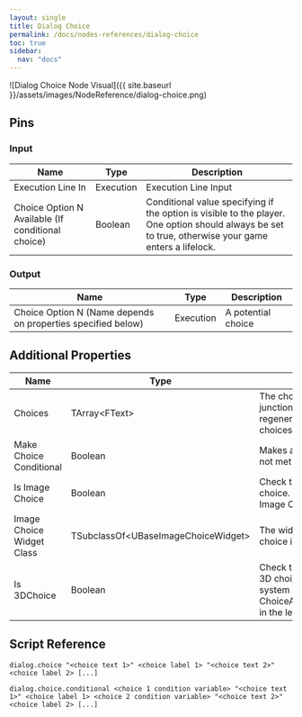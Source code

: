 ```yaml
---
layout: single
title: Dialog Choice
permalink: /docs/nodes-references/dialog-choice
toc: true
sidebar:
  nav: "docs"
---
```



![Dialog Choice Node Visual]({{ site.baseurl }}/assets/images/NodeReference/dialog-choice.png)

## Pins

### Input

| Name | Type | Description |
| --- | --- | --- |
| Execution Line In | Execution | Execution Line Input |
| Choice Option N Available (If conditional choice) | Boolean | Conditional value specifying if the option is visible to the player. One option should always be set to true, otherwise your game enters a lifelock. |

### Output

| Name | Type | Description |
| --- | --- | --- |
| Choice Option N (Name depends on properties specified below) | Execution | A potential choice |

## Additional Properties

| Name | Type | Description |
| --- | --- | --- |
| Choices | TArray\<FText\> | The choices the player can make at this junction. When changing this, the node will regenerate all its output pins to the match the choices array. |
| Make Choice Conditional | Boolean | Makes all choices conditional. If a condition is not met the choice is hidden from the player. |
| Is Image Choice | Boolean | Check this to make the choice an image choice. If this is checked you can then set the Image Choice Widget class |
| Image Choice Widget Class | TSubclassOf\<UBaseImageChoiceWidget\> | The widget that should be displayed if this choice is an image choice |
| Is 3DChoice | Boolean | Check this if you want to make the choice a 3D choice. If this is checked then the choice system will search for ChoiceActors/ChoicePawns/ChoiceCharacters in the level instead of using the UI. |

## Script Reference
```
dialog.choice "<choice text 1>" <choice label 1> "<choice text 2>" <choice label 2> [...]
```
```
dialog.choice.conditional <choice 1 condition variable> "<choice text 1>" <choice label 1> <choice 2 condition variable> "<choice text 2>" <choice label 2> [...]
```